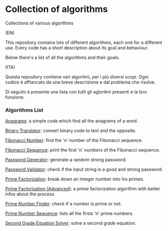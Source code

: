 # Collection of algorithms
Collections of various algorithms

(EN)

This repository contains lots of different algorithms, each one for a different use.
Every code has a short description about its goal and behaviour.

Below there's a list of all the algorithms and their goals.

(ITA)

Questa repository contiene vari algoritmi, per i più diversi scopi.
Ogni codice è affiancato da una breve descrizione e dal problema che risolve.

Di seguito è presente una lista con tutti gli agloritmi presenti e la loro funzione.

### Algorithms List
[Anagrams](https://github.com/SiMoM0/Miscellaneous/tree/main/Anagrams): a simple code which find all the anagrams of a word.

[Binary Translator](https://github.com/SiMoM0/Miscellaneous/tree/main/BinaryTranslator): convert binary code to text and the opposite.

[Fibonacci Number](https://github.com/SiMoM0/Miscellaneous/tree/main/FibonacciNumber): find the 'n' number of the Fibonacci sequence.

[Fibonacci Sequence](https://github.com/SiMoM0/Miscellaneous/tree/main/FibonacciSequence): print the first 'n' numbers of the Fibonacci sequence.

[Password Generator](https://github.com/SiMoM0/Miscellaneous/tree/main/PasswordGenerator): generate a random strong password.

[Password Validator](https://github.com/SiMoM0/Miscellaneous/tree/main/PasswordValidator): check if the input string is a good and strong password.

[Prime Factorization](https://github.com/SiMoM0/Miscellaneous/tree/main/PrimeFactorization): break down an integer number into his primes.

[Prime Factorization (Advanced)](https://github.com/SiMoM0/Miscellaneous/tree/main/PrimeFactorization_Advance): a prime factorization algorithm with better infos about the process.

[Prime Number Finder](https://github.com/SiMoM0/Miscellaneous/tree/main/PrimeNumberFinder): check if a number is prime or not.

[Prime Number Sequence](https://github.com/SiMoM0/Miscellaneous/tree/main/PrimeNumberSequence): lists all the firsts 'n' prime numbers.

[Second Grade Equation Solver](https://github.com/SiMoM0/Miscellaneous/tree/main/SecondGradeEquation): solve a second grade equation.
